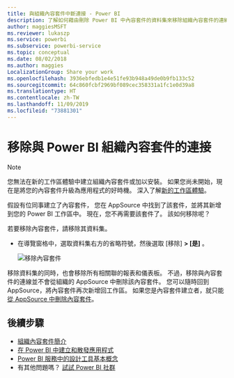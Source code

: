 ```yaml
---
title: 與組織內容套件中斷連接 - Power BI
description: 了解如何藉由刪除 Power BI 中內容套件的資料集來移除組織內容套件的連線。
author: maggiesMSFT
ms.reviewer: lukaszp
ms.service: powerbi
ms.subservice: powerbi-service
ms.topic: conceptual
ms.date: 08/02/2018
ms.author: maggies
LocalizationGroup: Share your work
ms.openlocfilehash: 3936ebfedb1e4e51fe93b948a49de0b9fb133c52
ms.sourcegitcommit: 64c860fcbf2969bf089cec358331a1fc1e0d39a8
ms.translationtype: HT
ms.contentlocale: zh-TW
ms.lasthandoff: 11/09/2019
ms.locfileid: "73881301"
---
```

# <a name="remove-your-connection-to-a-power-bi-organizational-content-pack"></a>移除與 Power BI 組織內容套件的連接

> [!NOTE]
> 您無法在新的工作區體驗中建立組織內容套件或加以安裝。 如果您尚未開始，現在是將您的內容套件升級為應用程式的好時機。 深入了解[新的工作區體驗](service-create-the-new-workspaces.md)。
> 

假設有位同事建立了內容套件， 您在 AppSource 中找到了該套件，並將其新增到您的 Power BI 工作區中。 現在，您不再需要該套件了。  該如何移除呢？

若要移除內容套件，請移除其資料集。  

* 在導覽窗格中，選取資料集右方的省略符號，然後選取 [移除] **\> [是]** 。  
  
  ![移除內容套件](media/service-organizational-content-pack-disconnect/power-bi-remove-organizational-content-pack-dataset.png)

移除資料集的同時，也會移除所有相關聯的報表和儀表板。 不過，移除與內容套件的連線並不會從組織的 AppSource 中刪除該內容套件。  您可以隨時回到 AppSource，將內容套件再次新增回工作區。 如果您是內容套件建立者，就只能[從 AppSource 中刪除內容套件](service-organizational-content-pack-manage-update-delete.md)。

## <a name="next-steps"></a>後續步驟
* [組織內容套件簡介](service-organizational-content-pack-introduction.md) 
* [在 Power BI 中建立和散發應用程式](service-create-distribute-apps.md) 
* [Power BI 服務中的設計工具基本概念](service-basic-concepts.md)  
* 有其他問題嗎？ [試試 Power BI 社群](https://community.powerbi.com/)

